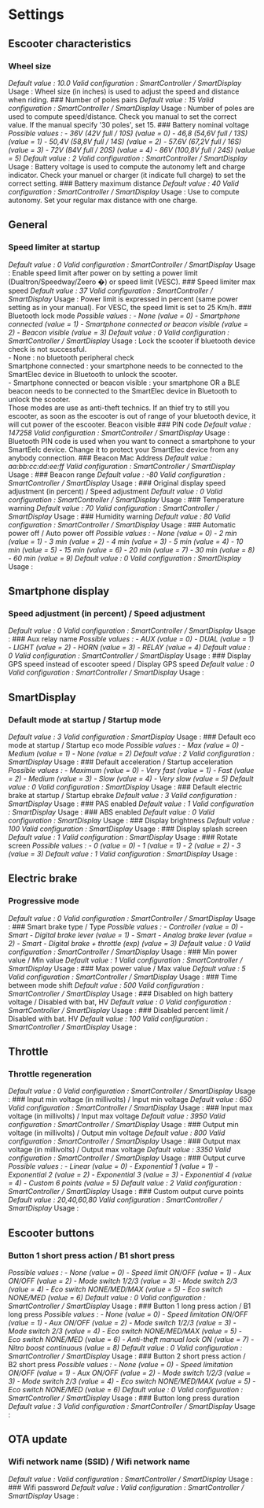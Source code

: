 
# Settings

## Escooter characteristics
### Wheel size
<em>
Default value : 10.0
Valid configuration : SmartController / SmartDisplay
</em>
Usage : Wheel size (in inches) is used to adjust the speed and distance when riding.
### Number of poles pairs
<em>
Default value : 15
Valid configuration : SmartController / SmartDisplay
</em>
Usage : Number of poles are used to compute speed/distance. Check you manual to set the correct value. If the manual specify '30 poles', set 15.
### Battery nominal voltage
<em>
Possible values :
- 36V (42V full / 10S) (value = 0)
- 46,8 (54,6V full / 13S) (value = 1)
- 50,4V (58,8V full / 14S) (value = 2)
- 57.6V (67,2V full / 16S) (value = 3)
- 72V (84V full / 20S) (value = 4)
- 86V (100,8V full / 24S) (value = 5)
Default value : 2
Valid configuration : SmartController / SmartDisplay
</em>
Usage : Battery voltage is used to compute the autonomy left and charge indicator. Check your manuel or charger (it indicate full charge) to set the correct setting.
### Battery maximum distance
<em>
Default value : 40
Valid configuration : SmartController / SmartDisplay
</em>
Usage : Use to compute autonomy. Set your regular max distance with one charge.

## General
### Speed limiter at startup
<em>
Default value : 0
Valid configuration : SmartController / SmartDisplay
</em>
Usage : Enable speed limit after power on by setting a power limit (Dualtron/Speedway/Zeero �) or speed limit (VESC).
### Speed limiter max speed
<em>
Default value : 37
Valid configuration : SmartController / SmartDisplay
</em>
Usage : Power limit is expressed in percent (same power setting as in your manual). For VESC, the speed limit is set to 25 Km/h.
### Bluetooth lock mode
<em>
Possible values :
- None (value = 0)
- Smartphone connected (value = 1)
- Smartphone connected or beacon visible (value = 2)
- Beacon visible (value = 3)
Default value : 0
Valid configuration : SmartController / SmartDisplay
</em>
Usage : Lock the scooter if bluetooth device check is not successful.<br>- None : no bluetooth peripheral check<br>Smartphone connected : your smartphone needs to be connected to the SmartElec device in Bluetooth to unlock the scooter.<br>- Smartphone connected or beacon visible : your smartphone OR a BLE beacon needs to be connected to the SmartElec device in Bluetooth to unlock the scooter.<br>Those modes are use as anti-theft technics. If an thief try to still you escooter, as soon as the escooter is out of range of your bluetooth device, it will cut power of the escooter.
Beacon visible
### PIN code
<em>
Default value : 147258
Valid configuration : SmartController / SmartDisplay
</em>
Usage : Bluetooth PIN code is used when you want to connect a smartphone to your SmartEelc device. Change it to protect your SmartElec device from any anybody connection.
### Beacon Mac Address
<em>
Default value : aa:bb:cc:dd:ee:ff
Valid configuration : SmartController / SmartDisplay
</em>
Usage : 
### Beacon range
<em>
Default value : -80
Valid configuration : SmartController / SmartDisplay
</em>
Usage : 
### Original display speed adjustment (in percent) / Speed adjustment
<em>
Default value : 0
Valid configuration : SmartController / SmartDisplay
</em>
Usage : 
### Temperature warning
<em>
Default value : 70
Valid configuration : SmartController / SmartDisplay
</em>
Usage : 
### Humidity warning
<em>
Default value : 80
Valid configuration : SmartController / SmartDisplay
</em>
Usage : 
### Automatic power off / Auto power off
<em>
Possible values :
- None (value = 0)
- 2 min (value = 1)
- 3 min (value = 2)
- 4 min (value = 3)
- 5 min (value = 4)
- 10 min (value = 5)
- 15 min (value = 6)
- 20 min (value = 7)
- 30 min (value = 8)
- 60 min (value = 9)
Default value : 0
Valid configuration : SmartDisplay
</em>
Usage : 

## Smartphone display
### Speed adjustment (in percent) / Speed adjustment
<em>
Default value : 0
Valid configuration : SmartController / SmartDisplay
</em>
Usage : 
### Aux relay name
<em>
Possible values :
- AUX (value = 0)
- DUAL (value = 1)
- LIGHT (value = 2)
- HORN (value = 3)
- RELAY (value = 4)
Default value : 0
Valid configuration : SmartController / SmartDisplay
</em>
Usage : 
### Display GPS speed instead of escooter speed / Display GPS speed 
<em>
Default value : 0
Valid configuration : SmartController / SmartDisplay
</em>
Usage : 

## SmartDisplay
### Default mode at startup / Startup mode
<em>
Default value : 3
Valid configuration : SmartDisplay
</em>
Usage : 
### Default eco mode at startup / Startup eco mode
<em>
Possible values :
- Max (value = 0)
- Medium (value = 1)
- None (value = 2)
Default value : 2
Valid configuration : SmartDisplay
</em>
Usage : 
### Default acceleration / Startup acceleration
<em>
Possible values :
- Maximum (value = 0)
- Very fast (value = 1)
- Fast (value = 2)
- Medium (value = 3)
- Slow (value = 4)
- Very slow (value = 5)
Default value : 0
Valid configuration : SmartDisplay
</em>
Usage : 
### Default electric brake at startup / Startup  ebrake
<em>
Default value : 3
Valid configuration : SmartDisplay
</em>
Usage : 
### PAS enabled
<em>
Default value : 1
Valid configuration : SmartDisplay
</em>
Usage : 
### ABS enabled
<em>
Default value : 0
Valid configuration : SmartDisplay
</em>
Usage : 
### Display brightness
<em>
Default value : 100
Valid configuration : SmartDisplay
</em>
Usage : 
### Display splash screen
<em>
Default value : 1
Valid configuration : SmartDisplay
</em>
Usage : 
### Rotate screen
<em>
Possible values :
- 0 (value = 0)
- 1 (value = 1)
- 2 (value = 2)
- 3 (value = 3)
Default value : 1
Valid configuration : SmartDisplay
</em>
Usage : 

## Electric brake
### Progressive mode
<em>
Default value : 0
Valid configuration : SmartController / SmartDisplay
</em>
Usage : 
### Smart brake type / Type
<em>
Possible values :
- Controller (value = 0)
- Smart - Digital brake lever (value = 1)
- Smart - Analog brake lever (value = 2)
- Smart - Digital brake + throttle (exp) (value = 3)
Default value : 0
Valid configuration : SmartController / SmartDisplay
</em>
Usage : 
### Min power value / Min value
<em>
Default value : 1
Valid configuration : SmartController / SmartDisplay
</em>
Usage : 
### Max power value / Max value
<em>
Default value : 5
Valid configuration : SmartController / SmartDisplay
</em>
Usage : 
### Time between mode shift
<em>
Default value : 500
Valid configuration : SmartController / SmartDisplay
</em>
Usage : 
### Disabled on high battery voltage / Disabled with bat, HV
<em>
Default value : 0
Valid configuration : SmartController / SmartDisplay
</em>
Usage : 
### Disabled percent limit / Disabled with bat. HV
<em>
Default value : 100
Valid configuration : SmartController / SmartDisplay
</em>
Usage : 

## Throttle
### Throttle regeneration
<em>
Default value : 0
Valid configuration : SmartController / SmartDisplay
</em>
Usage : 
### Input min voltage (in millivolts) / Input min voltage
<em>
Default value : 650
Valid configuration : SmartController / SmartDisplay
</em>
Usage : 
### Input max voltage (in millivolts) / Input max voltage
<em>
Default value : 3950
Valid configuration : SmartController / SmartDisplay
</em>
Usage : 
### Output min voltage (in millivolts) / Output min voltage
<em>
Default value : 800
Valid configuration : SmartController / SmartDisplay
</em>
Usage : 
### Output max voltage (in millivolts) / Output max voltage
<em>
Default value : 3350
Valid configuration : SmartController / SmartDisplay
</em>
Usage : 
### Output curve
<em>
Possible values :
- Linear (value = 0)
- Exponential 1 (value = 1)
- Exponential 2 (value = 2)
- Exponential 3 (value = 3)
- Exponential 4 (value = 4)
- Custom 6 points (value = 5)
Default value : 2
Valid configuration : SmartController / SmartDisplay
</em>
Usage : 
### Custom output curve points
<em>
Default value : 20,40,60,80
Valid configuration : SmartController / SmartDisplay
</em>
Usage : 

## Escooter buttons
### Button 1 short press action / B1 short press 
<em>
Possible values :
- None (value = 0)
- Speed limit ON/OFF (value = 1)
- Aux ON/OFF (value = 2)
- Mode switch 1/2/3 (value = 3)
- Mode switch 2/3 (value = 4)
- Eco switch NONE/MED/MAX (value = 5)
- Eco switch NONE/MED (value = 6)
Default value : 0
Valid configuration : SmartController / SmartDisplay
</em>
Usage : 
### Button 1 long press action / B1 long press 
<em>
Possible values :
- None (value = 0)
- Speed limitation ON/OFF (value = 1)
- Aux ON/OFF (value = 2)
- Mode switch 1/2/3 (value = 3)
- Mode switch 2/3 (value = 4)
- Eco switch NONE/MED/MAX (value = 5)
- Eco switch NONE/MED (value = 6)
- Anti-theft manual lock ON (value = 7)
- Nitro boost continuous (value = 8)
Default value : 0
Valid configuration : SmartController / SmartDisplay
</em>
Usage : 
### Button 2 short press action / B2 short press 
<em>
Possible values :
- None (value = 0)
- Speed limitation ON/OFF (value = 1)
- Aux ON/OFF (value = 2)
- Mode switch 1/2/3 (value = 3)
- Mode switch 2/3 (value = 4)
- Eco switch NONE/MED/MAX (value = 5)
- Eco switch NONE/MED (value = 6)
Default value : 0
Valid configuration : SmartController / SmartDisplay
</em>
Usage : 
### Button long press duration
<em>
Default value : 3
Valid configuration : SmartController / SmartDisplay
</em>
Usage : 

## OTA update
### Wifi network name (SSID) / Wifi network name
<em>
Default value : 
Valid configuration : SmartController / SmartDisplay
</em>
Usage : 
### Wifi password
<em>
Default value : 
Valid configuration : SmartController / SmartDisplay
</em>
Usage : 


